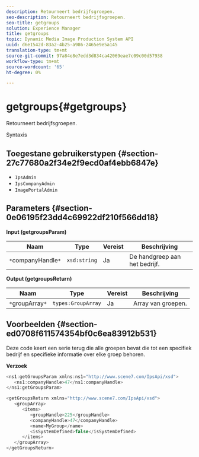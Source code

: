 ```yaml
---
description: Retourneert bedrijfsgroepen.
seo-description: Retourneert bedrijfsgroepen.
seo-title: getgroups
solution: Experience Manager
title: getgroups
topic: Dynamic Media Image Production System API
uuid: d6e1542d-83a2-4b25-a986-2465e9e5a145
translation-type: tm+mt
source-git-commit: 97a84e8e7edd3d834ca42069eae7c09c00d57938
workflow-type: tm+mt
source-wordcount: '65'
ht-degree: 0%

---
```



# getgroups{#getgroups}

Retourneert bedrijfsgroepen.

Syntaxis

## Toegestane gebruikerstypen {#section-27c77680a2f34e2f9ecd0af4ebb6847e}

* `IpsAdmin`
* `IpsCompanyAdmin`
* `ImagePortalAdmin`

## Parameters {#section-0e06195f23dd4c69922df210f566dd18}

**Input (getgroupsParam)**

| Naam | Type | Vereist | Beschrijving |
|---|---|---|---|
| `*`companyHandle`*` | `xsd:string` | Ja | De handgreep aan het bedrijf. |

**Output (getgroupsReturn)**

| Naam | Type | Vereist | Beschrijving |
|---|---|---|---|
| `*`groupArray`*` | `types:GroupArray` | Ja | Array van groepen. |

## Voorbeelden {#section-ed0708f611574354bf0c6ea83912b531}

Deze code keert een serie terug die alle groepen bevat die tot een specifiek bedrijf en specifieke informatie over elke groep behoren.

**Verzoek**

```java
<ns1:getGroupsParam xmlns:ns1="http://www.scene7.com/IpsApi/xsd">
   <ns1:companyHandle>47</ns1:companyHandle>
</ns1:getGroupsParam>
```

```java
<getGroupsReturn xmlns="http://www.scene7.com/IpsApi/xsd">
   <groupArray>
      <items>
         <groupHandle>225</groupHandle>
         <companyHandle>47</companyHandle>
         <name>MyGroup</name>
         <isSystemDefined>false</isSystemDefined>
      </items>
   </groupArray>
</getGroupsReturn>
```


